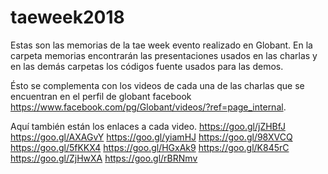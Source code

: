# taeweek2018

Estas son las memorias de la tae week evento realizado en Globant.
En la carpeta memorias encontrarán las presentaciones usados en las charlas 
y en las demás carpetas los códigos fuente usados para las demos. 

Ésto se complementa con los videos de cada una de las charlas que se encuentran 
en el perfil de globant facebook https://www.facebook.com/pg/Globant/videos/?ref=page_internal.

Aquí también están los enlaces a cada video.
https://goo.gl/jZHBfJ
https://goo.gl/AXAGvY
https://goo.gl/yiamHJ
https://goo.gl/98XVCQ
https://goo.gl/5fKKX4
https://goo.gl/HGxAk9
https://goo.gl/K845rC
https://goo.gl/ZjHwXA
https://goo.gl/rBRNmv